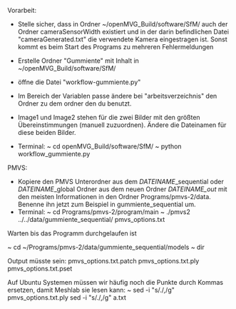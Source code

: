 Vorarbeit:
- Stelle sicher, dass in Ordner ~/openMVG_Build/software/SfM/ auch der Ordner cameraSensorWidth existiert und in der darin befindlichen Datei "cameraGenerated.txt" die verwendete Kamera eingestragen ist. Sonst kommt es beim Start des Programs zu mehreren Fehlermeldungen


- Erstelle Ordner "Gummiente" mit Inhalt in ~/openMVG_Build/software/SfM/
- öffne die Datei "workflow-gummiente.py" 
- Im Bereich der Variablen passe ändere bei "arbeitsverzeichnis" den Ordner zu dem ordner den du benutzt.
- Image1 und Image2 stehen für die zwei Bilder mit den größten Übereinstimmungen (manuell zuzuordnen). Ändere die Dateinamen für diese beiden Bilder.
 
- Terminal:
~ cd openMVG_Build/software/SfM/
~ python workflow_gummiente.py


PMVS:
- Kopiere den PMVS Unterordner aus dem *DATEINAME*_sequential oder *DATEINAME*_global Ordner aus dem neuen Ordner *DATEINAME_out* mit den meisten Informationen in den Ordner Programs/pmvs-2/data. Benenne ihn jetzt zum Beispiel in gummiente_sequential um.
- Terminal:
~ cd Programs/pmvs-2/program/main 
~ ./pmvs2 ../../data/gummiente_sequential/ pmvs_options.txt

Warten bis das Programm durchgelaufen ist

~ cd ~/Programs/pmvs-2/data/gummiente_sequential/models
~ dir

Output müsste sein: pmvs_options.txt.patch	pmvs_options.txt.ply  pmvs_options.txt.pset

Auf Ubuntu Systemen müssen wir häufig noch die Punkte durch Kommas ersetzen, damit Meshlab sie lesen kann:
~ sed -i "s/\./,/g" pmvs_options.txt.ply
sed -i "s/\./,/g" a.txt

